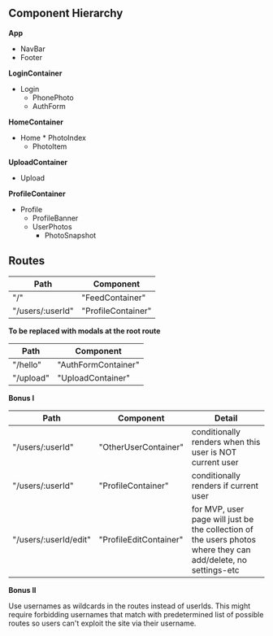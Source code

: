 ## Component Hierarchy


**App**
  * NavBar
  * Footer



**LoginContainer**
   - Login
     * PhonePhoto
     * AuthForm


**HomeContainer**
   - Home
    * PhotoIndex
      * PhotoItem


**UploadContainer**
  - Upload


**ProfileContainer**
  - Profile
    * ProfileBanner
    * UserPhotos
      * PhotoSnapshot




## Routes

|Path              | Component              |
|------------------|------------------------|
| "/"              | "FeedContainer"        |
| "/users/:userId" | "ProfileContainer"     |


**To be replaced with modals at the root route**

|Path              | Component              |
|------------------|------------------------|
| "/hello"         | "AuthFormContainer"    |
| "/upload"        | "UploadContainer"      |


**Bonus I**

|Path                   | Component              |  Detail                                                    |
|-----------------------|------------------------|------------------------------------------------------------|
| "/users/:userId"      | "OtherUserContainer"   | conditionally renders when this user is NOT current user   |
| "/users/:userId"      | "ProfileContainer"     | conditionally renders if current user                      |
| "/users/:userId/edit" | "ProfileEditContainer" | for MVP, user page will just be the collection of the users photos where they can add/delete, no settings-etc |


**Bonus II**

Use usernames as wildcards in the routes instead of userIds.  This might require forbidding usernames that match with predetermined list of possible routes so users can't exploit the site via their username.

